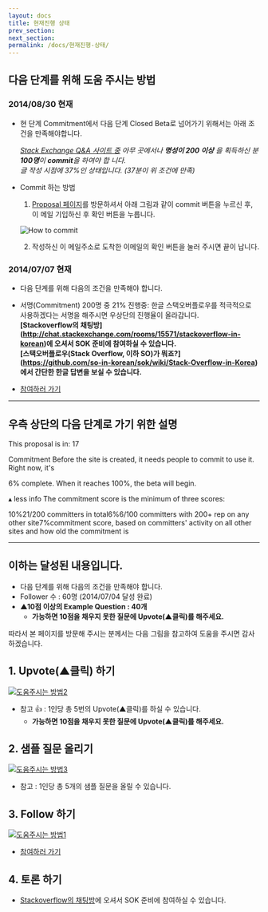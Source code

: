 ```yaml
---
layout: docs
title: 현재진행 상태
prev_section: 
next_section: 
permalink: /docs/현재진행-상태/
---
```


## 다음 단계를 위해 도움 주시는 방법

### 2014/08/30 현재
- 현 단계 Commitment에서 다음 단계 Closed Beta로 넘어가기 위해서는 아래 조건을 만족해야합니다.  

  _[Stack Exchange Q&A 사이트 중](http://stackexchange.com/sites) 아무 곳에서나 **명성이 200 이상** 을 획득하신 분 **100명**이 **commit**을 하여야 합           니다.  
  글 작성 시점에 37%인 상태입니다. (37분이 위 조건에 만족)_

- Commit 하는 방법
  1. [Proposal 페이지](http://area51.stackexchange.com/proposals/68765/stack-overflow-in-korean)를 방문하셔서 아래 그림과 같이 commit 버튼을 누르신 후, 이 메일 기입하신 후 확인 버튼을 누릅니다.

    ![How to commit](https://raw.githubusercontent.com/jwChung/jwchung.github.com/master/images/HowToCommit.png)

  2. 작성하신 이 메일주소로 도착한 이메일의 확인 버튼을 눌러 주시면 끝이 납니다.

### 2014/07/07 현재
- 다음 단계를 위해 다음의 조건을 만족해야 합니다.
 - 서명(Commitment) 200명 중 21% 진행중: 한글 스택오버플로우를 적극적으로 사용하겠다는 서명을 해주시면 우상단의 진행율이 올라갑니다.  
   **[Stackoverflow의 채팅방] (http://chat.stackexchange.com/rooms/15571/stackoverflow-in-korean)에 오셔서 SOK 준비에 참여하실 수 있습니다.**  
   **[스택오버플로우(Stack Overflow, 이하 SO)가 뭐죠?] (https://github.com/so-in-korean/sok/wiki/Stack-Overflow-in-Korea)에서 간단한 한글 답변을 보실 수 있습니다.**

- [참여하러 가기](http://area51.stackexchange.com/proposals/68765/stack-overflow-in-korean)

--------------------------------------------------------------------- 
 우측 상단의 다음 단계로 가기 위한 설명 
--------------------------------------------------------------------- 

This proposal is in: 17 

Commitment
Before the site is created, it needs people to commit to use it. Right now, it's

6%
complete. When it reaches 100%, the beta will begin.

▴ less info
The commitment score is the minimum of three scores:

10%21/200 committers in total6%6/100 committers with 200+ rep on any other site7%commitment score, based on committers' activity on all other sites and how old the commitment is


---------------------------------------------------------------------
이하는 달성된 내용입니다. 
---------------------------------------------------------------------
- 다음 단계를 위해 다음의 조건을 만족해야 합니다.
 - Follower 수 : 60명 (2014/07/04 달성 완료)
 - **▲10점 이상의 Example Question : 40개**
   - **가능하면 10점을 채우지 못한 질문에 Upvote(▲클릭)를 해주세요.**

따라서 본 페이지를 방문해 주시는 분께서는 다음 그림을 참고하여 도움을 주시면 감사하겠습니다.



## 1. Upvote(▲클릭) 하기

[![도움주시는 방법2](http://mysqlguru.github.io/images/sok-contribute02.PNG)](https://area51.stackexchange.com/proposals/68765/stack-overflow-in-korean)

- 참고 :+1:  : 1인당 총 5번의 Upvote(▲클릭)를 하실 수 있습니다. 
  - **가능하면 10점을 채우지 못한 질문에 Upvote(▲클릭)를 해주세요.**

## 2. 샘플 질문 올리기

[![도움주시는 방법3](http://mysqlguru.github.io/images/sok-contribute03.PNG)](https://area51.stackexchange.com/proposals/68765/stack-overflow-in-korean)

- 참고 : 1인당 총 5개의 샘플 질문을 올릴 수 있습니다.

## 3. Follow 하기

[![도움주시는 방법1](http://mysqlguru.github.io/images/sok-contribute01.PNG)](https://area51.stackexchange.com/proposals/68765/stack-overflow-in-korean)

- [참여하러 가기](http://area51.stackexchange.com/proposals/68765/stack-overflow-in-korean)

## 4. 토론 하기

- [Stackoverflow의 채팅방](http://chat.stackoverflow.com/rooms/56617/stackoverflow-in-korean)에 오셔서 SOK 준비에 참여하실 수 있습니다.